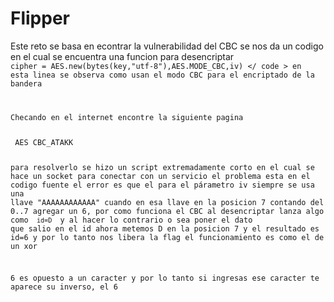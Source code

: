 # Flipper
Este reto se basa en econtrar la vulnerabilidad del CBC
se nos da un codigo en el cual se encuentra una funcion para desencriptar 
<code>         cipher = AES.new(bytes(key,"utf-8"),AES.MODE_CBC,iv) </ code > 
en esta linea se observa como usan el modo CBC para el encriptado de la bandera 

Checando en el internet encontre la siguiente pagina
<link href= "https://dr3dd.gitlab.io/cryptography/2019/01/10/simple-AES-CBC-bit-flipping-attack/"> AES CBC_ATAKK</link>

para resolverlo se hizo un script extremadamente corto en el cual se hace un socket para conectar con un servicio 
el problema esta en el codigo fuente el error es que el para el párametro iv siempre se usa una llave "AAAAAAAAAAAA"
cuando en esa llave en la posicion 7 contando del 0..7 agregar un 6, por como funciona el CBC al desencriptar lanza algo como 
<code > id=D </code > 
y al hacer lo contrario o sea poner el dato que salio en el id ahora metemos D en la posicion 7
y el resultado es id=6 y por lo tanto nos libera la flag
el funcionamiento es como el de un xor

6 es opuesto a un  caracter 
y por lo tanto si ingresas ese caracter te aparece su inverso, el 6 


